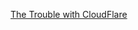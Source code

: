 <a href="https://blog.torproject.org/blog/trouble-cloudflare" target="_blank">The Trouble with CloudFlare</a>
